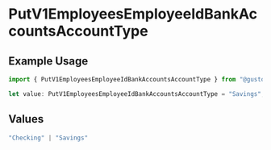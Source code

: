 # PutV1EmployeesEmployeeIdBankAccountsAccountType

## Example Usage

```typescript
import { PutV1EmployeesEmployeeIdBankAccountsAccountType } from "@gusto/embedded-api/models/operations";

let value: PutV1EmployeesEmployeeIdBankAccountsAccountType = "Savings";
```

## Values

```typescript
"Checking" | "Savings"
```